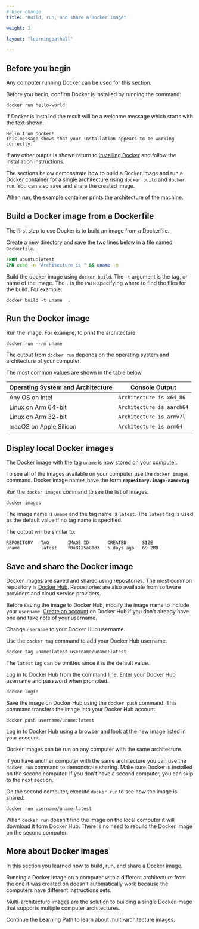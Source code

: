 ```yaml
---
# User change
title: "Build, run, and share a Docker image"

weight: 2

layout: "learningpathall"

---
```


## Before you begin

Any computer running Docker can be used for this section. 

Before you begin, confirm Docker is installed by running the command:

```console
docker run hello-world
```

If Docker is installed the result will be a welcome message which starts with the text shown.

```console
Hello from Docker!
This message shows that your installation appears to be working correctly.
```

If any other output is shown return to [Installing Docker](/install-tools/docker/) and follow the installation instructions.

The sections below demonstrate how to build a Docker image and run a Docker container for a single architecture using `docker build` and `docker run`. You can also save and share the created image.

When run, the example container prints the architecture of the machine.

## Build a Docker image from a Dockerfile

The first step to use Docker is to build an image from a Dockerfile. 

Create a new directory and save the two lines below in a file named `Dockerfile`. 

```dockerfile
FROM ubuntu:latest
CMD echo -n "Architecture is " && uname -m
```

Build the docker image using `docker build`. The `-t` argument is the tag, or name of the image. The `.` is the `PATH` specifying where to find the files for the build. For example:

```console 
docker build -t uname  .
```

## Run the Docker image 

Run the image. For example, to print the architecture: 

```console
docker run --rm uname 
```

The output from `docker run` depends on the operating system and architecture of your computer.

The most common values are shown in the table below.

| Operating System and Architecture | Console Output |
| ----------- | ----------- |
| Any OS on Intel | `Architecture is x64_86` |
| Linux on Arm 64-bit | `Architecture is aarch64` |
| Linux on Arm 32-bit | `Architecture is armv7l` |
| macOS on Apple Silicon | `Architecture is arm64` |


## Display local Docker images

The Docker image with the tag `uname` is now stored on your computer. 

To see all of the images available on your computer use the `docker images` command. Docker image names have the form **`repository/image-name:tag`** 

Run the `docker images` command to see the list of images.

```console
docker images
```

The image name is `uname` and the tag name is `latest`. The `latest` tag is used as the default value if no tag name is specified. 

The output will be similar to:

```console
REPOSITORY   TAG       IMAGE ID       CREATED      SIZE
uname        latest    f0a8125a81d3   5 days ago   69.2MB
```

## Save and share the Docker image

Docker images are saved and shared using repositories. The most common repository is [Docker Hub](https://hub.docker.com/). Repositories are also available from software providers and cloud service providers.

Before saving the image to Docker Hub, modify the image name to include your `username`. [Create an account](https://hub.docker.com/signup) on Docker Hub if you don't already have one and take note of your username. 

Change `username` to your Docker Hub username.

Use the `docker tag` command to add your Docker Hub username.

```console
docker tag uname:latest username/uname:latest
```

The `latest` tag can be omitted since it is the default value. 

Log in to Docker Hub from the command line. Enter your Docker Hub username and password when prompted. 

```console
docker login
```

Save the image on Docker Hub using the `docker push` command. This command transfers the image into your Docker Hub account. 

```console
docker push username/uname:latest
```

Log in to Docker Hub using a browser and look at the new image listed in your account. 

Docker images can be run on any computer with the same architecture. 

If you have another computer with the same architecture you can use the `docker run` command to demonstrate sharing.  Make sure Docker is installed on the second computer. If you don't have a second computer, you can skip to the next section.

On the second computer, execute `docker run` to see how the image is shared. 

```console
docker run username/uname:latest
```

When `docker run` doesn't find the image on the local computer it will download it form Docker Hub. There is no need to rebuild the Docker image on the second computer.

## More about Docker images

In this section you learned how to build, run, and share a Docker image. 

Running a Docker image on a computer with a different architecture from the one it was created on doesn't automatically work because the computers have different instructions sets. 

Multi-architecture images are the solution to building a single Docker image that supports multiple computer architectures. 

Continue the Learning Path to learn about multi-architecture images. 

